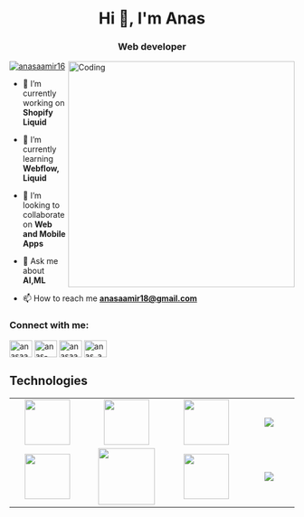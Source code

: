 
<h1 align="center">Hi 👋, I'm Anas</h1>
<h3 align="center">Web developer</h3>

<img src="https://media4.giphy.com/media/qgQUggAC3Pfv687qPC/giphy.gif" align="right" alt="Coding" width="400">

<p align="left"> <a href="https://twitter.com/anasaamir16" target="blank"><img src="https://img.shields.io/twitter/follow/anasaamir16?logo=twitter&style=for-the-badge" alt="anasaamir16" /></a> </p>

- 🔭 I’m currently working on **Shopify Liquid**

- 🌱 I’m currently learning **Webflow, Liquid**

- 👯 I’m looking to collaborate on **Web and Mobile Apps**

- 💬 Ask me about **AI,ML**

- 📫 How to reach me **anasaamir18@gmail.com**

<h3 align="left">Connect with me:</h3>
<p align="left">
<a href="https://twitter.com/anasaamir16" target="blank"><img align="center" src="https://raw.githubusercontent.com/rahuldkjain/github-profile-readme-generator/master/src/images/icons/Social/twitter.svg" alt="anasaamir16" height="30" width="40" /></a>
<a href="https://linkedin.com/in/anas-aamir-90b6b016b/" target="blank"><img align="center" src="https://raw.githubusercontent.com/rahuldkjain/github-profile-readme-generator/master/src/images/icons/Social/linked-in-alt.svg" alt="anas-aamir-90b6b016b/" height="30" width="40" /></a>
<a href="https://fb.com/anasaamir2069" target="blank"><img align="center" src="https://raw.githubusercontent.com/rahuldkjain/github-profile-readme-generator/master/src/images/icons/Social/facebook.svg" alt="anasaamir2069" height="30" width="40" /></a>
<a href="https://instagram.com/anas_aamir" target="blank"><img align="center" src="https://raw.githubusercontent.com/rahuldkjain/github-profile-readme-generator/master/src/images/icons/Social/instagram.svg" alt="anas_aamir" height="30" width="40" /></a>
</p>

<h2>Technologies</h2>

<table width="100">
<tr>
    <td align='center' width="200">
        <img src="https://www.svgrepo.com/show/353648/dialogflow.svg" width="80">
    </td>

  <td align='center' width="200">
        <img src="https://static.vecteezy.com/system/resources/previews/021/608/790/non_2x/chatgpt-logo-chat-gpt-icon-on-black-background-free-vector.jpg"  width="80">
    </td>
 <td align='center' width="200">
        <img src="https://github.com/abranhe/programming-languages-logos/blob/master/src/javascript/javascript.svg" width="80">
    </td>

 <td align='center' width="200">
        <img src="https://encrypted-tbn0.gstatic.com/images?q=tbn:ANd9GcSqmIDTQUt0dizDjfcFUhN39jID9_zxjs_01Q&s">
    </td>
 
</tr>
 
<tr>
    <td align='center'>
        <img src="https://upload.wikimedia.org/wikipedia/commons/thumb/3/38/HTML5_Badge.svg/600px-HTML5_Badge.svg.png"  width="80">
    </td>
    <td align='center'>
        <img src="https://i.ytimg.com/an/T2qQGqZxkD0/0f04f0b2-a39a-4621-8bb5-1f5f7bf9bf10_mq.jpg?v=5dc445a2" width="100">
    </td>
 <td align='center'>
        <img src="https://upload.wikimedia.org/wikipedia/commons/thumb/9/9a/Visual_Studio_Code_1.35_icon.svg/2048px-Visual_Studio_Code_1.35_icon.svg.png" width="80">
    </td>
     <td align='center'>
        <img src="https://upload.wikimedia.org/wikipedia/commons/thumb/9/95/Tailwind_CSS_logo.svg/2560px-Tailwind_CSS_logo.svg.png">
    </td>
</tr>
 

    
</table>
</p>
 
<br>
